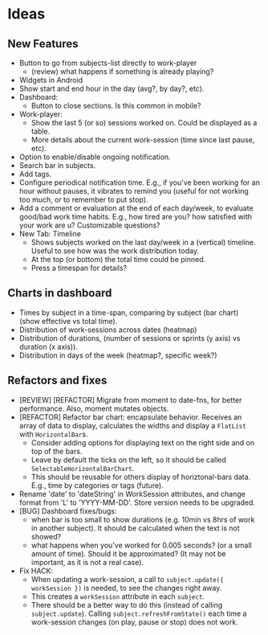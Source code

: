 # Ideas

## New Features
* Button to go from subjects-list directly to work-player
  - (review) what happens if something is already playing?
* Widgets in Android
* Show start and end hour in the day (avg?, by day?, etc).
* Dashboard:
  - Button to close sections. Is this common in mobile?
* Work-player:
  - Show the last 5 (or so) sessions worked on. Could be displayed as a table.
  - More details about the current work-session (time since last pause, etc).
* Option to enable/disable ongoing notification.
* Search bar in subjects.
* Add tags.
* Configure periodical notification time. E.g., if you've been working for an
  hour without pauses, it vibrates to remind you (useful for not working too
  much, or to remember to put stop).
* Add a comment or evaluation at the end of each day/week, to evaluate good/bad
  work time habits.
  E.g., how tired are you? how satisfied with your work are u?
  Customizable questions?
* New Tab: Timeline
  - Shows subjects worked on the last day/week in a (vertical) timeline. Useful
    to see how was the work distribution today.
  - At the top (or bottom) the total time could be pinned.
  - Press a timespan for details?



## Charts in dashboard
* Times by subject in a time-span, comparing by subject (bar chart)
  (show effective vs total time).
* Distribution of work-sessions across dates (heatmap)
* Distribution of durations, (number of sessions or sprints (y axis) vs
  duration (x axis)).
* Distribution in days of the week (heatmap?, specific week?)


## Refactors and fixes
* [REVIEW] [REFACTOR] Migrate from moment to date-fns, for better performance.
  Also, moment mutates objects.
* [REFACTOR] Refactor bar chart: encapsulate behavior. Receives an array of
  data to display, calculates the widths and display a `FlatList` with
  `HorizontalBar`s.
  - Consider adding options for displaying text on the right side and on top of
    the bars.
  - Leave by default the ticks on the left, so it should be called
    `SelectableHorizontalBarChart`.
  - This should be reusable for others display of horiztonal-bars data. E.g.,
    time by categories or tags (future).
* Rename 'date' to 'dateString' in WorkSession attributes, and change format
  from 'L' to 'YYYY-MM-DD'. Store version needs to be upgraded.
* [BUG] Dashboard fixes/bugs:
  - when bar is too small to show durations (e.g. 10min vs 8hrs of work in
    another subject). It should be calculated when the text is not showed?
  - what happens when you've worked for 0.005 seconds? (or a small amount of
    time). Should it be approximated? (It may not be important, as it is not a
    real case).
* Fix HACK:
  - When updating a work-session, a call to `subject.update({ workSession })`
    is needed, to see the changes right away.
  - This creates a `workSession` attribute in each `subject`.
  - There should be a better way to do this (instead of calling
    `subject.update`). Calling `subject.refreshFromState()` each time a
    work-session changes (on play, pause or stop) does not work.
